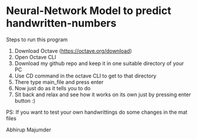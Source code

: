 # Neural-Network Model to predict handwritten-numbers

Steps to run this program
1) Download Octave (https://octave.org/download)
2) Open Octave CLI
3) Download my github repo and keep it in one suitable directory of your PC
4) Use CD command in the octave CLI to get to that directory 
5) There type main_file and press enter
6) Now just do as it tells you to do
7) Sit back and relax and see how it works on its own just by pressing enter button :)

PS: If you want to test your own handwrittings do some changes in the mat files 

Abhirup Majumder
